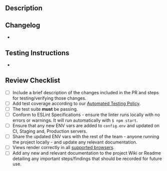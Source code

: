 ## Description



## Changelog

-

## Testing Instructions

-

## Review Checklist
- [ ] Include a brief description of the changes included in the PR and steps for testing/verifying those changes.
- [ ] Add test coverage according to our [Automated Testing Policy](https://github.com/wInevitable/winevitable-rapid-prototyping).
- [ ] The test suite **must** be passing.
- [ ] Conform to ESLint Specifications - ensure the linter runs locally with no errors or warnings. It will run automatically with `$ npm start`.
- [ ] Ensure that any new ENV vars are added to `config.env` and updated on CI, Staging and, Production servers.
- [ ] Share the updated ENV vars with the rest of the team - anyone running the project locally - and update any relevant documentation.
- [ ] Views render correctly in all [supported browsers](https://github.com/wInevitable/winevitable-rapid-prototyping).
- [ ] Add any new and relevant documentation to the project Wiki or Readme detailing any important steps/findings that should be recorded for future use.

